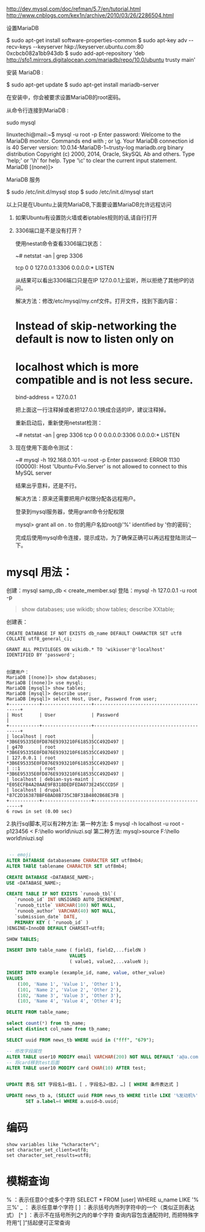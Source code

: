 http://dev.mysql.com/doc/refman/5.7/en/tutorial.html
http://www.cnblogs.com/kex1n/archive/2010/03/26/2286504.html

设置MariaDB

$ sudo apt-get install software-properties-common
$ sudo apt-key adv --recv-keys --keyserver hkp://keyserver.ubuntu.com:80 0xcbcb082a1bb943db
$ sudo add-apt-repository 'deb http://sfo1.mirrors.digitalocean.com/mariadb/repo/10.0/ubuntu trusty main'

安装 MariaDB :

$ sudo apt-get update
$ sudo apt-get install mariadb-server

在安装中，你会被要求设置MariaDB的root密码。

从命令行连接到MariaDB :

sudo mysql

linuxtechi@mail:~$ mysql -u root -p
Enter password:
Welcome to the MariaDB monitor. Commands end with ; or \g.
Your MariaDB connection id is 40
Server version: 10.0.14-MariaDB-1~trusty-log mariadb.org binary distribution
Copyright (c) 2000, 2014, Oracle, SkySQL Ab and others.
Type 'help;' or '\h' for help. Type '\c' to clear the current input statement.
MariaDB [(none)]>

MariaDB 服务

$ sudo /etc/init.d/mysql stop
$ sudo /etc/init.d/mysql start

以上只是在Ubuntu上装完MariaDB,下面要设置MariaDB允许远程访问

1. 如果Ubuntu有设置防火墙或者iptables规则的话,请自行打开
2. 3306端口是不是没有打开？

    使用nestat命令查看3306端口状态：

    ~# netstat -an | grep 3306

    tcp        0      0 127.0.0.1:3306          0.0.0.0:*               LISTEN

    从结果可以看出3306端口只是在IP 127.0.0.1上监听，所以拒绝了其他IP的访问。

    解决方法：修改/etc/mysql/my.cnf文件。打开文件，找到下面内容：

    # Instead of skip-networking the default is now to listen only on
    # localhost which is more compatible and is not less secure.
    bind-address  = 127.0.0.1

    把上面这一行注释掉或者把127.0.0.1换成合适的IP，建议注释掉。

    重新启动后，重新使用netstat检测：

    ~# netstat -an | grep 3306
    tcp        0      0 0.0.0.0:3306            0.0.0.0:*               LISTEN

 

3. 现在使用下面命令测试：

     ~# mysql -h 192.168.0.101 -u root -p
    Enter password:
    ERROR 1130 (00000): Host 'Ubuntu-Fvlo.Server' is not allowed to connect to this MySQL server

    结果出乎意料，还是不行。

    解决方法：原来还需要把用户权限分配各远程用户。

    登录到mysql服务器，使用grant命令分配权限

    mysql> grant all on *.* to 你的用户名如root@'%' identified by '你的密码';

    完成后使用mysql命令连接，提示成功，为了确保正确可以再远程登陆测试一下。

# mysql 用法：

创建：mysql samp_db < create_member.sql
登陆：mysql -h 127.0.0.1 -u root -p
>show databases;
>use wikidb;
>show tables;
>describe XXtable;

创建表：

```
CREATE DATABASE IF NOT EXISTS db_name DEFAULT CHARACTER SET utf8 COLLATE utf8_general_ci;

GRANT ALL PRIVILEGES ON wikidb.* TO 'wikiuser'@'localhost' 
IDENTIFIED BY 'password';


创建用户：
MariaDB [(none)]> show databases;
MariaDB [(none)]> use mysql;
MariaDB [mysql]> show tables;
MariaDB [mysql]> describe user;
MariaDB [mysql]> select Host, User, Password from user;
+-----------+------------------+-------------------------------------------+
| Host      | User             | Password                                  |
+-----------+------------------+-------------------------------------------+
| localhost | root             | *3B6E95335E0FD876E9393210F618535CC492D497 |
| g470      | root             | *3B6E95335E0FD876E9393210F618535CC492D497 |
| 127.0.0.1 | root             | *3B6E95335E0FD876E9393210F618535CC492D497 |
| ::1       | root             | *3B6E95335E0FD876E9393210F618535CC492D497 |
| localhost | debian-sys-maint | *E05ECFB4A20AAE9FB318DEDFEDA073E245CCCD5F |
| localhost | drupal           | *87C2D16387BBF6BAD8B735C3BF31B4802B68E3FB |
+-----------+------------------+-------------------------------------------+
6 rows in set (0.00 sec)
```



2.执行sql脚本,可以有2种方法:
第一种方法:
	$ mysql -h localhost -u root -p123456 < F:\hello world\niuzi.sql
第二种方法:
	mysql>source F:\hello world\niuzi.sql 


```sql

 -- emoji
ALTER DATABASE databasename CHARACTER SET utf8mb4;
ALTER TABlE tablename CHARACTER SET utf8mb4;

CREATE DATABASE <DATABASE_NAME>;
USE <DATABASE_NAME>;

CREATE TABLE IF NOT EXISTS `runoob_tbl`(
   `runoob_id` INT UNSIGNED AUTO_INCREMENT,
   `runoob_title` VARCHAR(100) NOT NULL,
   `runoob_author` VARCHAR(40) NOT NULL,
   `submission_date` DATE,
   PRIMARY KEY ( `runoob_id` )
)ENGINE=InnoDB DEFAULT CHARSET=utf8;

SHOW TABLES;

INSERT INTO table_name ( field1, field2,...fieldN )
                       VALUES
                       ( value1, value2,...valueN );

INSERT INTO example (example_id, name, value, other_value)
VALUES
    (100, 'Name 1', 'Value 1', 'Other 1'),
    (101, 'Name 2', 'Value 2', 'Other 2'),
    (102, 'Name 3', 'Value 3', 'Other 3'),
    (103, 'Name 4', 'Value 4', 'Other 4');

DELETE FROM table_name;

select count(*) from tb_name;
select distinct col_name from tb_name;

SELECT uuid FROM news_tb WHERE uuid in ("fff", "679");

-- 修改字段属性
ALTER TABLE user10 MODIFY email VARCHAR(200) NOT NULL DEFAULT 'a@a.com';
-- 将card移到test后面
ALTER TABLE user10 MODIFY card CHAR(10) AFTER test;


UPDATE 表名 SET 字段名1=值1，[ ，字段名2=值2，…] [ WHERE 条件表达式 ]

UPDATE news_tb a, (SELECT uuid FROM news_tb WHERE title LIKE '%发动机%' ) b 
       SET a.label=4 WHERE a.uuid=b.uuid;
```
# 编码

```
show variables like "%character%";
set character_set_client=utf8;
set character_set_results=utf8;
```

# 模糊查询

% ：表示任意0个或多个字符 SELECT * FROM [user] WHERE u_name LIKE '%三%'
_ ： 表示任意单个字符
[ ] ：表示括号内所列字符中的一个（类似正则表达式）
[^ ] ：表示不在括号所列之内的单个字符
查询内容包含通配符时, 而把特殊字符用“[ ]”括起便可正常查询
